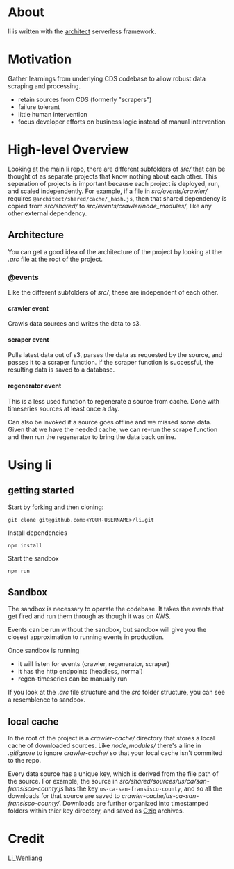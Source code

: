 # About

li is written with the [architect](https://arc.codes/) serverless framework.

# Motivation

Gather learnings from underlying CDS codebase to allow robust data scraping and processing.
- retain sources from CDS (formerly "scrapers")
- failure tolerant
- little human intervention
- focus developer efforts on business logic instead of manual intervention

# High-level Overview

Looking at the main li repo, there are different subfolders of _src/_ that can be thought of as separate projects that know nothing about each other.  This seperation of projects is important because each project is deployed, run, and scaled independently.  For example, if a file in _src/events/crawler/_ requires `@architect/shared/cache/_hash.js`, then that shared dependency is copied from _src/shared/_ to _src/events/crawler/node_modules/_, like any other external dependency.

## Architecture

You can get a good idea of the architecture of the project by looking at the _.arc_ file at the root of the project.

### @events

Like the different subfolders of _src/_, these are independent of each other.

#### crawler event

Crawls data sources and writes the data to s3.

#### scraper event

Pulls latest data out of s3, parses the data as requested by the source, and passes it to a scraper function.  If the scraper function is successful, the resulting data is saved to a database.

#### regenerator event

This is a less used function to regenerate a source from cache.  Done with timeseries sources at least once a day.

Can also be invoked if a source goes offline and we missed some data.  Given that we have the needed cache, we can re-run the scrape function and then run the regenerator to bring the data back online.

# Using li

## getting started

Start by forking and then cloning:
```
git clone git@github.com:<YOUR-USERNAME>/li.git
```

Install dependencies
```
npm install
```

Start the sandbox
```
npm run
```

## Sandbox

The sandbox is necessary to operate the codebase.  It takes the events that get fired and run them through as though it was on AWS.  

Events can be run without the sandbox, but sandbox will give you the closest approximation to running events in production.

Once sandbox is running
- it will listen for events (crawler, regenerator, scraper)
- it has the http endpoints (headless, normal)
- regen-timeseries can be manually run

If you look at the _.arc_ file structure and the _src_ folder structure, you can see a resemblence to sandbox.

## local cache

In the root of the project is a _crawler-cache/_ directory that stores a local cache of downloaded sources.  Like _node_modules/_ there's a line in _.gitignore_ to ignore _crawler-cache/_ so that your local cache isn't commited to the repo.

Every data source has a unique key, which is derived from the file path of the source.  For example, the source in _src/shared/sources/us/ca/san-fransisco-county.js_ has the key `us-ca-san-fransisco-county`, and so all the downloads for that source are saved to _crawler-cache/us-ca-san-fransisco-county/_.  Downloads are further organized into timestamped folders within thier key directory, and saved as [Gzip](https://www.gnu.org/software/gzip/) archives.


# Credit

[Li_Wenliang](https://en.wikipedia.org/wiki/Li_Wenliang)

